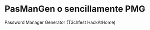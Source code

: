 PasManGen o sencillamente PMG
=============================

Password Manager Generator (T3chfest HackAtHome)
